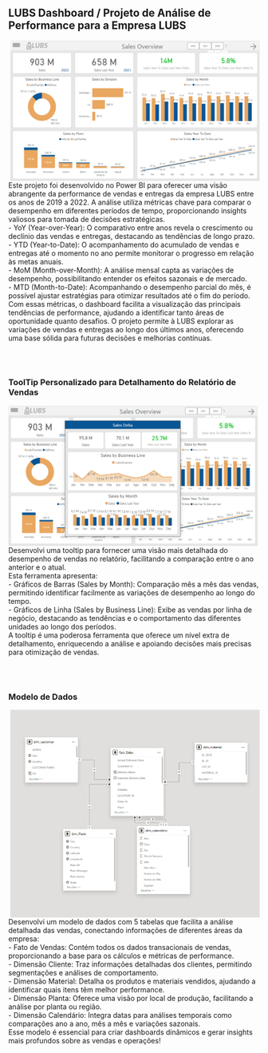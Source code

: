 ## LUBS Dashboard / Projeto de Análise de Performance para a Empresa LUBS 
<img align="right" width="500"  src="https://github.com/Clayversants/ProjetoLUBS/blob/main/Imagens/Captura%20de%20tela%202024-10-05%20115359.png?raw=true">
Este projeto foi desenvolvido no Power BI para oferecer uma visão abrangente da performance de vendas e entregas da empresa LUBS entre os anos de 2019 a 2022. A análise utiliza métricas chave para comparar o desempenho em diferentes períodos de tempo, proporcionando insights valiosos para tomada de decisões estratégicas.
<br>
- YoY (Year-over-Year): O comparativo entre anos revela o crescimento ou declínio das vendas e entregas, destacando as tendências de longo prazo.
<br>
- YTD (Year-to-Date): O acompanhamento do acumulado de vendas e entregas até o momento no ano permite monitorar o progresso em relação às metas anuais.
<br>
- MoM (Month-over-Month): A análise mensal capta as variações de desempenho, possibilitando entender os efeitos sazonais e de mercado.
<br>
- MTD (Month-to-Date): Acompanhando o desempenho parcial do mês, é possível ajustar estratégias para otimizar resultados até o fim do período.
<br>
Com essas métricas, o dashboard facilita a visualização das principais tendências de performance, ajudando a identificar tanto áreas de oportunidade quanto desafios. O projeto permite à LUBS explorar as variações de vendas e entregas ao longo dos últimos anos, oferecendo uma base sólida para futuras decisões e melhorias contínuas.

<br><br>
### ToolTip Personalizado para Detalhamento do Relatório de Vendas
<img align="left" width="500"  src="https://github.com/Clayversants/ProjetoLUBS/blob/main/Imagens/Captura%20de%20tela%202024-10-05%20115428.png?raw=true">
Desenvolvi uma tooltip para fornecer uma visão mais detalhada do desempenho de vendas no relatório, facilitando a comparação entre o ano anterior e o atual.
<br>
 Esta ferramenta apresenta:
 <br>
 - Gráficos de Barras (Sales by Month): Comparação mês a mês das vendas, permitindo identificar facilmente as variações de desempenho ao longo do tempo.
 <br>
 - Gráficos de Linha (Sales by Business Line): Exibe as vendas por linha de negócio, destacando as tendências e o comportamento das diferentes unidades ao longo dos períodos.
 <br>
 A tooltip é uma poderosa ferramenta que oferece um nível extra de detalhamento, enriquecendo a análise e apoiando decisões mais precisas para otimização de vendas.

 <br><br>
 ### Modelo de Dados
 <img align="right" width="500"  src="https://github.com/Clayversants/ProjetoLUBS/blob/main/Imagens/Captura%20de%20tela%202024-10-05%20124707.png?raw=true">
 Desenvolvi um modelo de dados com 5 tabelas que facilita a análise detalhada das vendas, conectando informações de diferentes áreas da empresa:
 <br>
 - Fato de Vendas: Contém todos os dados transacionais de vendas, proporcionando a base para os cálculos e métricas de performance.
 <br>
 - Dimensão Cliente: Traz informações detalhadas dos clientes, permitindo segmentações e análises de comportamento.
 <br>
 - Dimensão Material: Detalha os produtos e materiais vendidos, ajudando a identificar quais itens têm melhor performance.
 <br>
 - Dimensão Planta: Oferece uma visão por local de produção, facilitando a análise por planta ou região.
 <br>
 - Dimensão Calendário: Integra datas para análises temporais como comparações ano a ano, mês a mês e variações sazonais.
 <br>
 Esse modelo é essencial para criar dashboards dinâmicos e gerar insights mais profundos sobre as vendas e operações!
